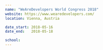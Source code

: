 ```yaml
---
name: "WeAreDevelopers World Congress 2018"
website: https://www.wearedevelopers.com/
location: Vienna, Austria

date_start: 2018-05-16
date_end:   2018-05-18

school: 
---
```

